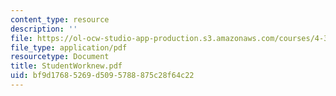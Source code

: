 ```yaml
---
content_type: resource
description: ''
file: https://ol-ocw-studio-app-production.s3.amazonaws.com/courses/4-341-introduction-to-photography-fall-2002/bf9d17685269d5095788875c28f64c22_StudentWorknew.pdf
file_type: application/pdf
resourcetype: Document
title: StudentWorknew.pdf
uid: bf9d1768-5269-d509-5788-875c28f64c22
---
```

